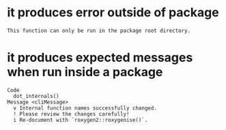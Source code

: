 # it produces error outside of package

    This function can only be run in the package root directory.

# it produces expected messages when run inside a package

    Code
      dot_internals()
    Message <cliMessage>
      v Internal function names successfully changed.
      ! Please review the changes carefully!
      i Re-document with `roxygen2::roxygenise()`.

